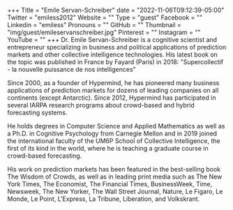 +++
Title = "Emile Servan-Schreiber"
date = "2022-11-06T09:12:39-05:00"
Twitter = "emiless2012"
Website = ""
Type = "guest"
Facebook = ""
Linkedin = "emiless"
Pronouns = ""
GitHub = ""
Thumbnail = "img/guest/emileservanschreiber.jpg"
Pinterest = ""
Instagram = ""
YouTube = ""
+++
Dr. Emile Servan-Schreiber is a cognitive scientist and entrepreneur specializing in business and political applications of prediction markets and other collective intelligence technologies. His latest book on the topic was published in France by Fayard (Paris) in 2018: "Supercollectif - la nouvelle puissance de nos intelligences"

Since 2000, as a founder of Hypermind, he has pioneered many business applications of prediction markets for dozens of leading companies on all continents (except Antarctic). Since 2012, Hypermind has participated in several IARPA research programs about crowd-based and hybrid forecasting systems.

He holds degrees in Computer Science and Applied Mathematics as well as a Ph.D. in Cognitive Psychology from Carnegie Mellon and in 2019 joined the international faculty of the UM6P School of Collective Intelligence, the first of its kind in the world, where he is teaching a graduate course in crowd-based forecasting.

His work on prediction markets has been featured in the best-selling book The Wisdom of Crowds, as well as in leading print media such as The New York Times, The Economist, The Financial Times, BusinessWeek, Time, Newsweek, The New Yorker, The Wall Street Journal, Nature, Le Figaro, Le Monde, Le Point, L'Express, La Tribune, Liberation, and Volkskrant.

